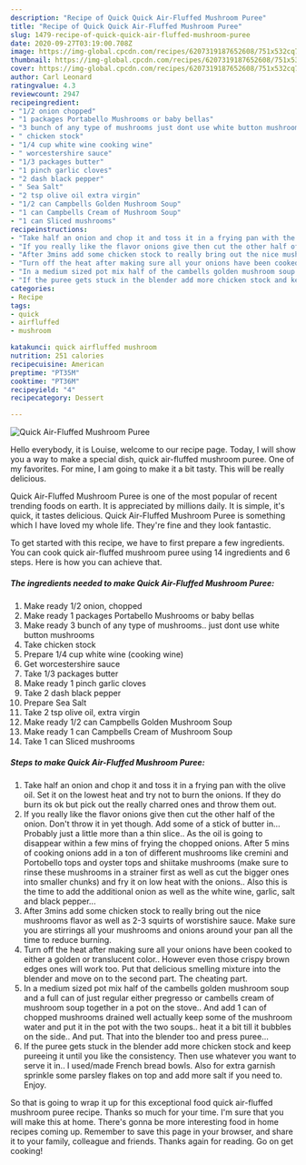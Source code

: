 ```yaml
---
description: "Recipe of Quick Quick Air-Fluffed Mushroom Puree"
title: "Recipe of Quick Quick Air-Fluffed Mushroom Puree"
slug: 1479-recipe-of-quick-quick-air-fluffed-mushroom-puree
date: 2020-09-27T03:19:00.708Z
image: https://img-global.cpcdn.com/recipes/6207319187652608/751x532cq70/quick-air-fluffed-mushroom-puree-recipe-main-photo.jpg
thumbnail: https://img-global.cpcdn.com/recipes/6207319187652608/751x532cq70/quick-air-fluffed-mushroom-puree-recipe-main-photo.jpg
cover: https://img-global.cpcdn.com/recipes/6207319187652608/751x532cq70/quick-air-fluffed-mushroom-puree-recipe-main-photo.jpg
author: Carl Leonard
ratingvalue: 4.3
reviewcount: 2947
recipeingredient:
- "1/2 onion chopped"
- "1 packages Portabello Mushrooms or baby bellas"
- "3 bunch of any type of mushrooms just dont use white button mushrooms"
- " chicken stock"
- "1/4 cup white wine cooking wine"
- " worcestershire sauce"
- "1/3 packages butter"
- "1 pinch garlic cloves"
- "2 dash black pepper"
- " Sea Salt"
- "2 tsp olive oil extra virgin"
- "1/2 can Campbells Golden Mushroom Soup"
- "1 can Campbells Cream of Mushroom Soup"
- "1 can Sliced mushrooms"
recipeinstructions:
- "Take half an onion and chop it and toss it in a frying pan with the olive oil. Set it on the lowest heat and try not to burn the onions. If they do burn its ok but pick out the really charred ones and throw them out."
- "If you really like the flavor onions give then cut the other half of the onion. Don&#39;t throw it in yet though. Add some of a stick of butter in... Probably just a little more than a thin slice.. As the oil is going to disappear within a few mins of frying the chopped onions. After 5 mins of cooking onions add in a ton of different mushrooms like cremini and Portobello tops and oyster tops and shiitake mushrooms (make sure to rinse these mushrooms in a strainer first as well as cut the bigger ones into smaller chunks) and fry it on low heat with the onions.. Also this is the time to add the additional onion as well as the white wine, garlic, salt and black pepper..."
- "After 3mins add some chicken stock to really bring out the nice mushrooms flavor as well as 2-3 squirts of worstishire sauce. Make sure you are stirrings all your mushrooms and onions around your pan all the time to reduce burning."
- "Turn off the heat after making sure all your onions have been cooked to either a golden or translucent color.. However even those crispy brown  edges ones will work too. Put that delicious smelling mixture into the blender and move on to the second part. The cheating part."
- "In a medium sized pot mix half of the cambells golden mushroom soup and a full can of just regular either pregresso or cambells cream of mushroom soup together in a pot on the stove.. And add 1 can of chopped mushrooms drained well actually keep some of the mushroom water and put it in the pot with the two soups..  heat it a bit till it bubbles on the side.. And put. That into the blender too and press puree..."
- "If the puree gets stuck in the blender add more chicken stock and keep pureeing it until you like the consistency. Then use whatever you want to serve it in.. I used/made French bread bowls. Also for extra garnish sprinkle some parsley flakes on top and add more salt if you need to. Enjoy."
categories:
- Recipe
tags:
- quick
- airfluffed
- mushroom

katakunci: quick airfluffed mushroom 
nutrition: 251 calories
recipecuisine: American
preptime: "PT35M"
cooktime: "PT36M"
recipeyield: "4"
recipecategory: Dessert

---
```



![Quick Air-Fluffed Mushroom Puree](https://img-global.cpcdn.com/recipes/6207319187652608/751x532cq70/quick-air-fluffed-mushroom-puree-recipe-main-photo.jpg)

Hello everybody, it is Louise, welcome to our recipe page. Today, I will show you a way to make a special dish, quick air-fluffed mushroom puree. One of my favorites. For mine, I am going to make it a bit tasty. This will be really delicious.

Quick Air-Fluffed Mushroom Puree is one of the most popular of recent trending foods on earth. It is appreciated by millions daily. It is simple, it's quick, it tastes delicious. Quick Air-Fluffed Mushroom Puree is something which I have loved my whole life. They're fine and they look fantastic.




To get started with this recipe, we have to first prepare a few ingredients. You can cook quick air-fluffed mushroom puree using 14 ingredients and 6 steps. Here is how you can achieve that.

<!--inarticleads1-->

##### The ingredients needed to make Quick Air-Fluffed Mushroom Puree:

1. Make ready 1/2 onion, chopped
1. Make ready 1 packages Portabello Mushrooms or baby bellas
1. Make ready 3 bunch of any type of mushrooms.. just dont use white button mushrooms
1. Take  chicken stock
1. Prepare 1/4 cup white wine (cooking wine)
1. Get  worcestershire sauce
1. Take 1/3 packages butter
1. Make ready 1 pinch garlic cloves
1. Take 2 dash black pepper
1. Prepare  Sea Salt
1. Take 2 tsp olive oil, extra virgin
1. Make ready 1/2 can Campbells Golden Mushroom Soup
1. Make ready 1 can Campbells Cream of Mushroom Soup
1. Take 1 can Sliced mushrooms




<!--inarticleads2-->

##### Steps to make Quick Air-Fluffed Mushroom Puree:

1. Take half an onion and chop it and toss it in a frying pan with the olive oil. Set it on the lowest heat and try not to burn the onions. If they do burn its ok but pick out the really charred ones and throw them out.
1. If you really like the flavor onions give then cut the other half of the onion. Don&#39;t throw it in yet though. Add some of a stick of butter in... Probably just a little more than a thin slice.. As the oil is going to disappear within a few mins of frying the chopped onions. After 5 mins of cooking onions add in a ton of different mushrooms like cremini and Portobello tops and oyster tops and shiitake mushrooms (make sure to rinse these mushrooms in a strainer first as well as cut the bigger ones into smaller chunks) and fry it on low heat with the onions.. Also this is the time to add the additional onion as well as the white wine, garlic, salt and black pepper...
1. After 3mins add some chicken stock to really bring out the nice mushrooms flavor as well as 2-3 squirts of worstishire sauce. Make sure you are stirrings all your mushrooms and onions around your pan all the time to reduce burning.
1. Turn off the heat after making sure all your onions have been cooked to either a golden or translucent color.. However even those crispy brown  edges ones will work too. Put that delicious smelling mixture into the blender and move on to the second part. The cheating part.
1. In a medium sized pot mix half of the cambells golden mushroom soup and a full can of just regular either pregresso or cambells cream of mushroom soup together in a pot on the stove.. And add 1 can of chopped mushrooms drained well actually keep some of the mushroom water and put it in the pot with the two soups..  heat it a bit till it bubbles on the side.. And put. That into the blender too and press puree...
1. If the puree gets stuck in the blender add more chicken stock and keep pureeing it until you like the consistency. Then use whatever you want to serve it in.. I used/made French bread bowls. Also for extra garnish sprinkle some parsley flakes on top and add more salt if you need to. Enjoy.




So that is going to wrap it up for this exceptional food quick air-fluffed mushroom puree recipe. Thanks so much for your time. I'm sure that you will make this at home. There's gonna be more interesting food in home recipes coming up. Remember to save this page in your browser, and share it to your family, colleague and friends. Thanks again for reading. Go on get cooking!
